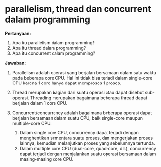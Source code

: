 # parallelism, thread dan concurrent dalam programming


**Pertanyaan:**
1. Apa itu parallelism dalam programming?
2. Apa itu thread dalam programming?
3. Apa itu concurrent dalam programming?


**Jawaban:**

1. Parallelism adalah operasi yang berjalan bersamaan dalam satu waktu pada beberapa core CPU. Hal ini tidak bisa terjadi dalam single-core CPU karena 1 core hanya dapat memproses 1 proses.

2. Thread merupakan bagian dari suatu operasi atau dapat disebut sub-operasi. Threading merupakan bagaimana beberapa thread dapat berjalan dalam 1 core CPU.
3. Concurrent/concurrency adalah bagaimana beberapa operasi dapat berjalan bersamaan dalam suatu CPU, baik single-core maupun multiple-core CPU. 
   1. Dalam single core CPU, concurrency dapat terjadi dengan menghentikan sementara suatu proses, dan mengerjakan proses lainnya, kemudian melanjutkan proses yang sebelumnya tertunda.
   2. Dalam multiple core CPU (dual-core, quad-core, dll.), concurrency dapat terjadi dengan menjalankan suatu operasi bersamaan dalam masing-masing core CPU.